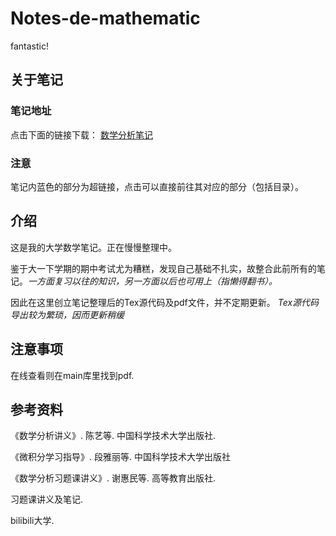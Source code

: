 # Notes-de-mathematic
fantastic!

## 关于笔记
### 笔记地址
点击下面的链接下载：
[数学分析笔记](https://github.com/BigfufuOuO/Notes-de-mathematic/releases/)
### 注意
笔记内蓝色的部分为超链接，点击可以直接前往其对应的部分（包括目录）。
## 介绍
这是我的大学数学笔记。正在慢慢整理中。

鉴于大一下学期的期中考试尤为糟糕，发现自己基础不扎实，故整合此前所有的笔记。*一方面复习以往的知识，另一方面以后也可用上（指懒得翻书）。*

因此在这里创立笔记整理后的Tex源代码及pdf文件，并不定期更新。
*Tex源代码导出较为繁琐，因而更新稍缓*

## 注意事项
在线查看则在main库里找到pdf.
## 参考资料
《数学分析讲义》. 陈艺等. 中国科学技术大学出版社.

《微积分学习指导》. 段雅丽等. 中国科学技术大学出版社

《数学分析习题课讲义》. 谢惠民等. 高等教育出版社.

习题课讲义及笔记.

bilibili大学.
